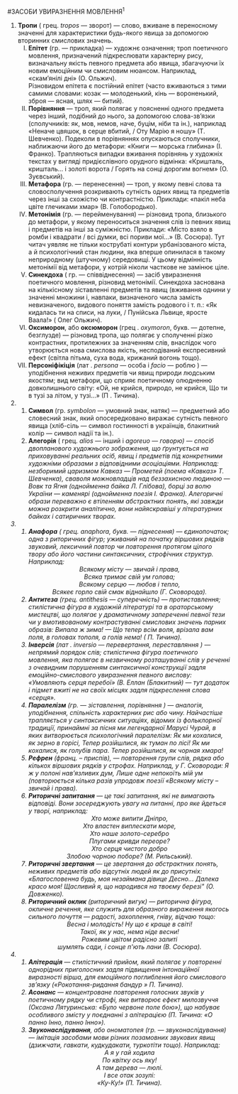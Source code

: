  #ЗАСОБИ УВИРАЗНЕННЯ МОВЛЕННЯ<sup>1</sup>

<ol>
  <li>
    <b>Тропи</b> ( грец. <i>tropos</i> — зворот) — слово, вживане в переносному значенні для характеристики будь-якого явища за допомогою вторинних смислових значень.
    <ol type="I">
      <li><b>Епітет</b> (гр. — прикладка) — художнє означення; троп поетичного мовлення, призначений підкреслювати характерну рису, визначальну якість певного предмета або явища, збагачуючи їх новим емоційним чи смисловим нюансом. Наприклад, «скам’янілі дні» (О. Ольжич).<br>
Різновидом епітета є постійний епітет (часто вживаються з тими самими словами: козак — молоденький, кінь — вороненький, зброя — ясная, шлях — битий).</li>
      <li><b>Порівняння</b> — троп, який полягає у поясненні одного предмета через інший, подібний до нього, за допомогою слова-зв’язки (сполучників: як, мов, немов, наче, буцім, ніби та ін.), наприклад «Неначе цвяшок, в серце вбитий, / Оту Марію я ношу» (Т. Шевченко). Подеколи в порівняннях опускаються сполучники, наближаючи його до метафори: «Книги — морська глибина» (І. Франко). Трапляються випадки вживання порівнянь у художніх текстах у вигляді придієслівного орудного відмінка: «Кришталь, кришталь... і золоті ворота / Горять на сонці дорогим вогнем» (О. Зуєвський).</li>
      <li><b>Метафора</b> (гр. — перенесення) — троп, у якому певні слова та словосполучення розкривають сутність одних явищ та предметів через інші за схожістю чи контрастністю. Приклади: «пакіл неба цвіте глечиками хмар» (В. Голобородько).</li>
      <li><b>Метонімія</b> (гр. — перейменування) — різновид тропа, близького до метафори, у якому переноситься значення слів із певних явищ і предметів на інші за суміжністю. Приклади: «Місто взяло в ромби і квадрати / всі думки, всі пориви мої...» (В. Сосюра). Тут читач уявляє не тільки кострубаті контури урбанізованого міста, а й психологічний стан людини, яка вперше опинилася в такому неприродному (штучному) середовищі. У цьому відмінність метонімії від метафори, у котрій ніколи часткове не замінює ціле.</li>
      <li><b>Синекдоха</b> ( гр. — співвіднесення) — засіб увиразнення поетичного мовлення, різновид метонімії. Синекдоха заснована на кількісному зіставленні предметів та явищ (вживання однини у значенні множини і, навпаки, визначеного числа замість невизначеного, видового поняття замість родового і т. п.: «Як кидалась ти на списи, на луки, / Пунійська Львице, яросте Ваала!» ( Олег Ольжич).</li>
      <li><b>Оксиморон</b>, або <b>оксюморон</b> (грец . <i>oxymoron</i>, букв. — дотепне, безглузде) — різновид тропа, що полягає у сполученні різко контрастних, протилежних за значенням слів, внаслідок чого утворюється нова смислова якість, несподіваний експресивний ефект (світла пітьма, суха вода, крижаний вогонь тощо). </li>
      <li><b>Персоніфікіція</b> (лат . <i>persona</i> — особа і <i>facio</i> — роблю ) — уподібнення неживих предметів чи явищ природи людським якостям; вид метафори, що сприяє поетичному олюдненню довколишнього світу: «Ой, не крийся, природо, не крийся, Що ти в тузі за літом, у тузі...» (П . Тичина).</li>
    </ol>
  </li> 
  <li>
    <ol type="1">
      <li><b>Символ</b> (гр. <i>symbolon</i> — умовний знак, натяк) — предметний або словесний знак, який опосередковано виражає сутність певного явища (хліб-сіль — символ гостинності в українців, блакитний колір — символ надії та ін.).</li>
      <li><b>Алегорія</b> ( грец. <i>alios</i> — інший і <i>agoreuo — говорю) — спосіб двопланового художнього зображення, що ґрунтується на приховуванні реальних осіб, явищ і предметів під конкретними художніми образами з відповідними асоціаціями. Наприклад: незборимий царизмом Кавказ — Прометей (поема «Кавказ» Т. Шевченка), сваволя можновладців над беззахисною людиною — Вовк та Ягня (однойменна байка Л. Глібова), борці за волю України — каменярі (однойменна поезія І. Франка). Алегоричні образи переважно є втіленням абстрактних понять, які завжди можна розкрити аналітично, вони найяскравіші у літературних байках і сатиричних творах.</li>
    </ol>  
  </li>  
  <li>
    <ol type="1">
     <li><b>Анафора</b> ( грец. <i>anaphora</i>, букв. — піднесення) — єдинопочаток; одна з риторичних фігур; уживаний на початку віршових рядків звуковий, лексичний повтор чи повторення протягом цілого твору або його частини синтаксичних, строфічних структур. Наприклад:
      <center>
          Всякому місту — звичай і права,<br>
          Всяка тримає свій ум голова;<br>
          Всякому серцю — любов і тепло,<br>
          Всякеє горло свій смак віднайшло (Г. Сковорода).
      </center>
</li>
     <li><b>Антитеза</b> (грец. <i>antithesis</i> — суперечність) — протиставлення; стилістична фігура в художній літературі та в ораторському мистецтві, що полягає у драматичному запереченні певної тези чи у вмотивованому контрастуванні смислових значень парних образів: Випала ж зима! — Що тепер всім воля, врізала вам поля, в головах тополя, а голів нема! ( П. Тичина).</li>
     <li><b>Інверсія</b> (лат . <i>inversio</i> — перевертання, переставляння ) — непрямий порядок слів; стилістична фігура поетичного мовлення, яка полягає в незвичному розташуванні слів у реченні з очевидним порушенням синтаксичної конструкції задля емоційно-смислового увиразнення певного вислову: «Умовляють серця перебої» (В. Еллан (Блакитний) — тут додаток і підмет вжиті не на своїх місцях задля підкреслення слова «серця».</li>
     <li><b>Паралелізм</b> (гр. — зіставлення, порівняння ) — аналогія, уподібнення, спільність характерних рис або чину. Найчастіше трапляється у синтаксичних ситуаціях, відомих із фольклорної традиції, принаймні за пісня ми легендарної Марусі Чурай, в яких витворюється психологічний паралелізм: Як ми кохалися, як зерно в горісі, Тепер розійшлися, як туман по лісі! Як ми кохалися, як голубів пара. Тепер розійшлися, як чорная хмара!</li>
     <li><b>Рефрен</b> (франц. – приспів), — повторення групи слів, рядка або кількох віршових рядків у строфах. Наприклад, у Г. Сковороди: Я ж у полоні нав’язливих дум, Лише одне непокоїть мій ум (повторюється кілька разів упродовж поезії «Всякому місту – звичай і права).</li>
     <li><b>Риторичні запитання</b> — це такі запитання, які не вимагають відповіді. Вони зосереджують увагу на питанні, про яке йдеться у творі, наприклад:
      <center>
Хто може випити Дніпро,<br>
Хто властен виплескати море,<br>
Хто наше золото-серебро<br>
Плугами кривди переоре?<br>
Хто серця чистого добро<br>
Злобою чорною поборе? (М. Рильський).
</center>
</li>
     <li><b>Риторичні звертання</b> — це звертання до абстрактних понять, неживих предметів або відсутніх людей як до присутніх: «Благословенна будь, моя незаймана дівице Десно... Далека красо моя! Щасливий я, що народився на твоєму березі" (О. Довженко).</li>
     <li><b>Риторичний оклик</b> (риторичний вигук) — риторична фігура, окличне речення, яке служить для образного вираження якогось сильного почуття — радості, захоплення, гніву, відчаю тощо:
     <center> 
Весна і молодість! Ну що є краще в світі!<br>
Такої, як у нас, нема ніде весни!<br>
Рожевим цвітом радісно залиті<br>
шумлять сади, і сонце п'ють лани (В. Сосюра).
</center>
</li>
    </ol>  
  </li>
  <li>
    <ol type="1">
      <li><b>Алітерація</b> — стилістичний прийом, який полягає у повторенні однорідних приголосних задля підвищення інтонаційної виразності вірша, для емоційного поглиблення його смислового зв’язку («Рокотання-ридання бандур » П. Тичина).</li>
      <li><b>Асонанс</b> — концентроване повторення голосних звуків у поетичному рядку чи строфі, яке витворює ефект милозвуччя (Оксана Лятуринська: «Було червоне поле бою»), що набуває особливого змісту у поєднанні з алітерацією (П. Тичина: «О панно Інно, панно Інно»).</li>
      <li><b>Звуконаслідування</b>, або ономатопея (гр. — звуконаслідування) — імітація засобами мови різних позамовних звукових явищ (дзижчати, гавкати, кудкудакати, туркотіти тощо). Наприклад:
        <center>
А я у гай ходила<br>
По квітку ось яку!<br>
А там дерева — люлі.<br>
І все отак зозулі:<br>
«Ку-Ку!» (П. Тичина).
</center>
</li>
    </ol>  
  </li>   
</ol>  